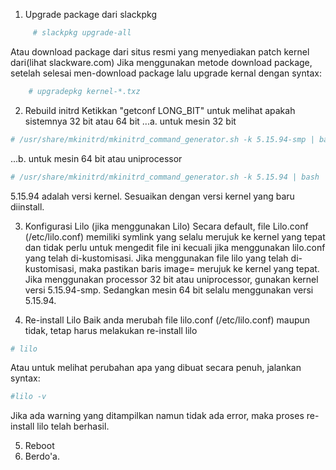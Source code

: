 1. Upgrade package dari slackpkg
```bash
     # slackpkg upgrade-all
```     
Atau download package dari situs resmi yang menyediakan patch kernel dari(lihat slackware.com)
Jika menggunakan metode download package, setelah selesai men-download package lalu upgrade kernal dengan syntax:
```bash
	# upgradepkg kernel-*.txz
```
	 
2. Rebuild initrd
Ketikkan "getconf LONG_BIT" untuk melihat apakah sistemnya 32 bit atau 64 bit
...a. untuk mesin 32 bit
```bash
# /usr/share/mkinitrd/mkinitrd_command_generator.sh -k 5.15.94-smp | bash
```
...b. untuk mesin 64 bit atau uniprocessor
```bash
# /usr/share/mkinitrd/mkinitrd_command_generator.sh -k 5.15.94 | bash
```
5.15.94 adalah versi kernel. Sesuaikan dengan versi kernel yang baru diinstall.
    
3. Konfigurasi Lilo (jika menggunakan Lilo)
Secara default, file Lilo.conf (/etc/lilo.conf) memiliki symlink yang selalu merujuk ke kernel yang tepat dan tidak perlu untuk mengedit file ini kecuali jika menggunakan lilo.conf yang telah di-kustomisasi.
Jika menggunakan file lilo yang telah di-kustomisasi, maka pastikan baris image= merujuk ke kernel yang tepat.
Jika menggunakan processor 32 bit atau uniprocessor, gunakan kernel versi 5.15.94-smp. Sedangkan mesin 64 bit selalu menggunakan versi 5.15.94.
    
4. Re-install Lilo
Baik anda merubah file lilo.conf (/etc/lilo.conf) maupun tidak, tetap harus melakukan re-install lilo
```bash
# lilo
```     
Atau untuk melihat perubahan apa yang dibuat secara penuh, jalankan syntax:
```bash
#lilo -v
```     
Jika ada warning yang ditampilkan namun tidak ada error, maka proses re-install lilo telah berhasil.
     
5.  Reboot
6.  Berdo'a.